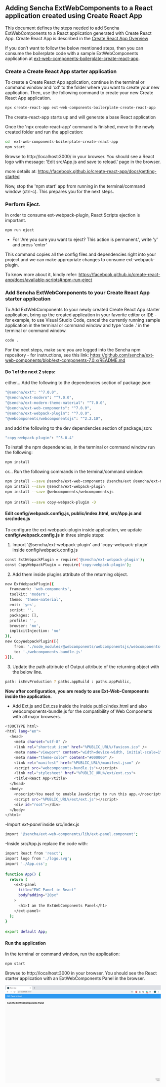
## Adding Sencha ExtWebComponents to a React application created using Create React App

This document defines the steps needed to add Sencha ExtWebComponents to a React application generated with Create React App. Create React App is described in the [Create React App Overview](https://facebook.github.io/create-react-app/)

If you don’t want to follow the below mentioned steps, then you can consume the boilerplate code with a sample ExtWebComponents application at [ext-web-components-boilerplate-create-react-app](https://github.com/sencha/ext-web-components/tree/ext-components-7.0.x/packages/ext-web-components-boilerplate-create-react-app).

### Create a Create React App starter application

To create a Create React App application, continue in the terminal or command window and 'cd' to the folder where you want to create your new application.  Then, use the following command to create your new Create React App application.

```sh
npx create-react-app ext-web-components-boilerplate-create-react-app
```

The create-react-app starts up and will generate a base React application

Once the 'npx create-react-app' command is finished, move to the newly created folder and run the application:

```sh
cd  ext-web-components-boilerplate-create-react-app
npm start
```

Browse to http://localhost:3000/ in your browser.  You should see a React logo with message: 'Edit src/App.js and save to reload.' page in the browser.

more details at: https://facebook.github.io/create-react-app/docs/getting-started

Now, stop the 'npm start' app from running in the terminal/command window (ctrl-c).  This prepares you for the next steps.

### Perform Eject.

In order to consume ext-webpack-plugin, React Scripts ejection is important.

```sh
npm run eject
```

* For 'Are you sure you want to eject? This action is permanent.', write 'y' and press 'enter'

This command copies all the config files and dependencies right into your project and we can make appropriate changes to consume ext-webpack-plugin.

To know more about it, kindly refer: https://facebook.github.io/create-react-app/docs/available-scripts#npm-run-eject

### Add Sencha ExtWebComponents to your Create React App starter application

To Add ExtWebComponents to your newly created Create React App starter application, bring up the created application in your favorite editor or IDE - for example, to use Visual Studio Code, cancel the currently running sample application in the terminal or command window and type 'code .' in the terminal or command window.

```sh
code .
```

For the next steps, make sure you are logged into the Sencha npm repository - for instructions, see this link: https://github.com/sencha/ext-web-components/blob/ext-components-7.0.x/README.md

#### Do 1 of the next 2 steps:

either...
Add the following to the dependencies section of package.json:

```sh
"@sencha/ext": "^7.0.0",
"@sencha/ext-modern": "^7.0.0",
"@sencha/ext-modern-theme-material": "^7.0.0",
"@sencha/ext-web-components": "^7.0.0",
"@sencha/ext-webpack-plugin": "^7.0.0",
"@webcomponents/webcomponentsjs": "^2.2.10",
```

and add the following to the dev dependencies section of package.json:

```sh
"copy-webpack-plugin": "^5.0.4"
```

To install the npm dependencies, in the terminal or command window run the following:

```sh
npm install
```

or...
Run the following commands in the terminal/command window:

```sh
npm install --save @sencha/ext-web-components @sencha/ext @sencha/ext-modern @sencha/ext-modern-theme-material
npm install --save @sencha/ext-webpack-plugin
npm install --save @webcomponents/webcomponentsjs

npm install --save copy-webpack-plugin -D

```

#### Edit config/webpack.config.js, public/index.html, src/App.js and src/index.js

To configure the ext-webpack-plugin inside application, we update **config/webpack.config.js** in three simple steps:

1. Import '@sencha/ext-webpack-plugin' and 'copy-webpack-plugin' inside config/webpack.config.js
```sh
const ExtWebpackPlugin = require('@sencha/ext-webpack-plugin');
const CopyWebpackPlugin = require('copy-webpack-plugin');
```

2. Add them inside plugins attribute of the returning object.
```sh
new ExtWebpackPlugin({
  framework: 'web-components',
  toolkit: 'modern',
  theme: 'theme-material',
  emit: 'yes',
  script: '',
  packages: [],
  profile: '',
  browser: 'no',
  implicitInjection: 'no'
}),
new CopyWebpackPlugin([{
    from: './node_modules/@webcomponents/webcomponentsjs/webcomponents-bundle.js',
    to: './webcomponents-bundle.js'
}]),
```

3. Update the path attribute of Output attribute of the returning object with the below line.
```sh
path: isEnvProduction ? paths.appBuild : paths.appPublic,
```

**Now after configuration, you are ready to use Ext-Web-Components inside the application.**

- Add Ext.js and Ext.css inside the inside public/index.html and also webcomponents-bundle.js for the compatibility of Web Components with all major browsers.

```sh
<!DOCTYPE html>
<html lang="en">
  <head>
    <meta charset="utf-8" />
    <link rel="shortcut icon" href="%PUBLIC_URL%/favicon.ico" />
    <meta name="viewport" content="width=device-width, initial-scale=1" />
    <meta name="theme-color" content="#000000" />
    <link rel="manifest" href="%PUBLIC_URL%/manifest.json" />
    <script src="webcomponents-bundle.js"></script>
    <link rel="stylesheet" href="%PUBLIC_URL%/ext/ext.css">
    <title>React App</title>
  </head>
  <body>
    <noscript>You need to enable JavaScript to run this app.</noscript>
    <script src="%PUBLIC_URL%/ext/ext.js"></script>
    <div id="root"></div>
  </body>
</html>
```

-Import *ext-panel* inside src/index.js

```sh
import '@sencha/ext-web-components/lib/ext-panel.component';
```

-Inside src/App.js replace the code with:

```sh
import React from 'react';
import logo from './logo.svg';
import './App.css';

function App() {
  return (
    <ext-panel
      title="EWC Panel in React"
      bodyPadding="20px"
    >
      <h1>I am the ExtWebComponents Panel</h1>
    </ext-panel>
  );
}

export default App;

```

#### Run the application

In the terminal or command window, run the application:

```sh
npm start
```

Browse to http://localhost:3000 in your browser.  You should see the React starter application with an ExtWebComponents Panel in the browser.

![React with ExtWebComponents](React.png)
